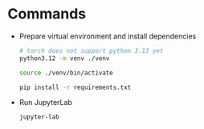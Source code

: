 # Commands


- Prepare virtual environment and install dependencies

    ```bash
    # torch does not support python 3.13 yet
    python3.12 -m venv ./venv

    source ./venv/bin/activate

    pip install -r requirements.txt
    ```

- Run JupyterLab

    ```bash
    jupyter-lab
    ```

